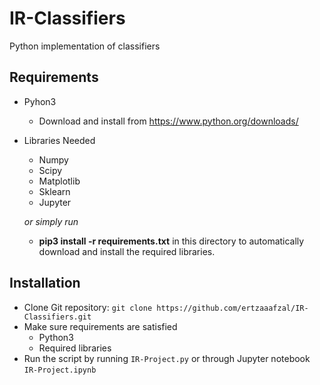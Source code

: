 # IR-Classifiers
Python implementation of classifiers

## Requirements

* Pyhon3
  * Download and install from https://www.python.org/downloads/

* Libraries Needed
  * Numpy
  * Scipy
  * Matplotlib
  * Sklearn
  * Jupyter
  
  *or simply run*
  * **pip3 install -r requirements.txt** in this directory to automatically download and install the required libraries.
  
## Installation

* Clone Git repository: `git clone https://github.com/ertzaaafzal/IR-Classifiers.git`
* Make sure requirements are satisfied
  * Python3
  * Required libraries
* Run the script by running `IR-Project.py` or through Jupyter notebook `IR-Project.ipynb`
